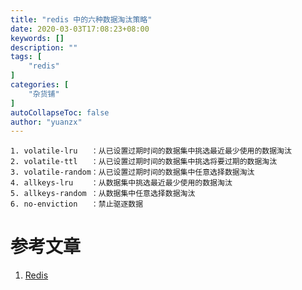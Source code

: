 ```yaml
---
title: "redis 中的六种数据淘汰策略"
date: 2020-03-03T17:08:23+08:00
keywords: []
description: ""
tags: [
    "redis"
]
categories: [
    "杂货铺"
]
autoCollapseToc: false
author: "yuanzx"
---
```



```
1. volatile-lru   ：从已设置过期时间的数据集中挑选最近最少使用的数据淘汰
2. volatile-ttl   ：从已设置过期时间的数据集中挑选将要过期的数据淘汰
3. volatile-random：从已设置过期时间的数据集中任意选择数据淘汰
4. allkeys-lru    ：从数据集中挑选最近最少使用的数据淘汰
5. allkeys-random ：从数据集中任意选择数据淘汰
6. no-enviction   ：禁止驱逐数据
```

# 参考文章

1. [Redis](https://juejin.im/post/5ad6e4066fb9a028d82c4b66)